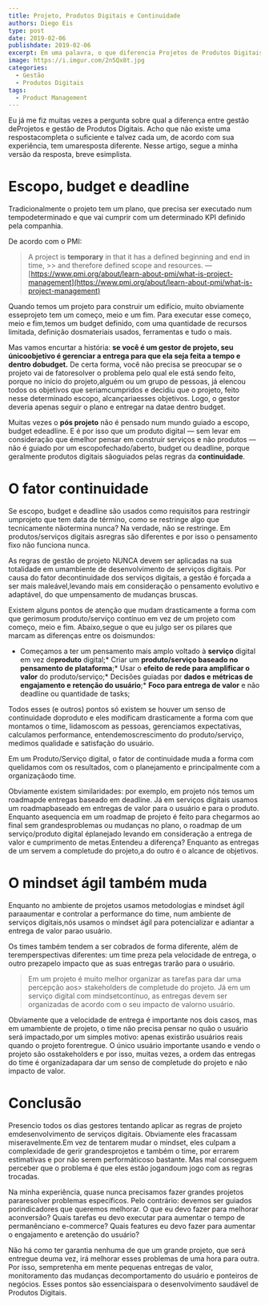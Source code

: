 ```yaml
---
title: Projeto, Produtos Digitais e Continuidade
authors: Diego Eis
type: post
date: 2019-02-06
publishdate: 2019-02-06
excerpt: Em uma palavra, o que diferencia Projetos de Produtos Digitais? Continuidade.
image: https://i.imgur.com/2n5Qx8t.jpg
categories:
  - Gestão
  - Produtos Digitais
tags:
  - Product Management
---
```


Eu já me fiz muitas vezes a pergunta sobre qual a diferença entre gestão deProjetos e gestão de Produtos Digitais. Acho que não existe uma respostacompleta o suficiente e talvez cada um, de acordo com sua experiência, tem umaresposta diferente. Nesse artigo, segue a minha versão da resposta, breve esimplista.

# Escopo, budget e deadline

Tradicionalmente o projeto tem um plano, que precisa ser executado num tempodeterminado e que vai cumprir com um determinado KPI definido pela companhia.

De acordo com o PMI:

> A project is **temporary** in that it has a defined beginning and end in time, >> and therefore defined scope and resources. —[https://www.pmi.org/about/learn-about-pmi/what-is-project-management](https://www.pmi.org/about/learn-about-pmi/what-is-project-management)

Quando temos um projeto para construir um edifício, muito obviamente esseprojeto tem um começo, meio e um fim. Para executar esse começo, meio e fim,temos um budget definido, com uma quantidade de recursos limitada, definição dosmateriais usados, ferramentas e tudo o mais.

Mas vamos encurtar a história: **se você é um gestor de projeto, seu únicoobjetivo é gerenciar a entrega para que ela seja feita a tempo e dentro dobudget.** De certa forma, você não precisa se preocupar se o projeto vai de fatoresolver o problema pelo qual ele está sendo feito, porque no início do projeto,alguém ou um grupo de pessoas, já elencou todos os objetivos que seriamcumpridos e decidiu que o projeto, feito nesse determinado escopo, alcançariaesses objetivos. Logo, o gestor deveria apenas seguir o plano e entregar na datae dentro budget.

Muitas vezes o **pós projeto** não é pensado num mundo guiado a escopo, budget edeadline. E é por isso que um produto digital — sem levar em consideração que émelhor pensar em construir serviços e não produtos — não é guiado por um escopofechado/aberto, budget ou deadline, porque geralmente produtos digitais sãoguiados pelas regras da **continuidade**.

# O fator continuidade

Se escopo, budget e deadline são usados como requisitos para restringir umprojeto que tem data de término, como se restringe algo que tecnicamente nãotermina nunca? Na verdade, não se restringe. Em produtos/serviços digitais asregras são diferentes e por isso o pensamento fixo não funciona nunca.

As regras de gestão de projeto NUNCA devem ser aplicadas na sua totalidade em umambiente de desenvolvimento de serviços digitais. Por causa do fator decontinuidade dos serviços digitais, a gestão é forçada a ser mais maleável,levando mais em consideração o pensamento evolutivo e adaptável, do que umpensamento de mudanças bruscas.

Existem alguns pontos de atenção que mudam drasticamente a forma com que gerimosum produto/serviço contínuo em vez de um projeto com começo, meio e fim. Abaixo,segue o que eu julgo ser os pilares que marcam as diferenças entre os doismundos:

* Começamos a ter um pensamento mais amplo voltado à **serviço** digital em vez de**produto** digital;* Criar um **produto/serviço baseado no pensamento de plataforma**;* Usar o **efeito de rede para amplificar o valor** do produto/serviço;* Decisões guiadas por **dados e métricas de engajamento e retenção do usuário**;* **Foco para entrega de valor** e não deadline ou quantidade de tasks;

Todos esses (e outros) pontos só existem se houver um senso de continuidade doproduto e eles modificam drasticamente a forma com que montamos o time, lidamoscom as pessoas, gerenciamos expectativas, calculamos performance, entendemoscrescimento do produto/serviço, medimos qualidade e satisfação do usuário.

Em um Produto/Serviço digital, o fator de continuidade muda a forma com quelidamos com os resultados, com o planejamento e principalmente com a organizaçãodo time.

Obviamente existem similaridades: por exemplo, em projeto nós temos um roadmapde entregas baseado em deadline. Já em serviços digitais usamos um roadmapbaseado em entregas de valor para o usuário e para o produto. Enquanto asequencia em um roadmap de projeto é feito para chegarmos ao final sem grandesproblemas ou mudanças no plano, o roadmap de um serviço/produto digital éplanejado levando em consideração a entrega de valor e cumprimento de metas.Entendeu a diferença? Enquanto as entregas de um servem a completude do projeto,a do outro é o alcance de objetivos.

# O mindset ágil também muda

Enquanto no ambiente de projetos usamos metodologias e mindset ágil paraaumentar e controlar a performance do time, num ambiente de serviços digitais,nós usamos o mindset ágil para potencializar e adiantar a entrega de valor parao usuário.

Os times também tendem a ser cobrados de forma diferente, além de teremperspectivas diferentes: um time preza pela velocidade de entrega, o outro prezapelo impacto que as suas entregas trarão para o usuário.

> Em um projeto é muito melhor organizar as tarefas para dar uma percepção aos> stakeholders de completude do projeto. Já em um serviço digital com mindsetcontínuo, as entregas devem ser organizadas de acordo com o seu impacto de valorno usuário.

Obviamente que a velocidade de entrega é importante nos dois casos, mas em umambiente de projeto, o time não precisa pensar no quão o usuário será impactado,por um simples motivo: apenas existirão usuários reais quando o projeto forentregue. O único usuário importante usando e vendo o projeto são osstakeholders e por isso, muitas vezes, a ordem das entregas do time é organizadapara dar um senso de completude do projeto e não impacto de valor.

# Conclusão

Presencio todos os dias gestores tentando aplicar as regras de projeto emdesenvolvimento de serviços digitais. Obviamente eles fracassam miseravelmente.Em vez de tentarem mudar o mindset, eles culpam a complexidade de gerir grandesprojetos e também o time, por errarem estimativas e por não serem performáticoso bastante. Mas mal conseguem perceber que o problema é que eles estão jogandoum jogo com as regras trocadas.

Na minha experiência, quase nunca precisamos fazer grandes projetos pararesolver problemas específicos. Pelo contrário: devemos ser guiados porindicadores que queremos melhorar. O que eu devo fazer para melhorar aconversão? Quais tarefas eu devo executar para aumentar o tempo de permanênciano e-commerce? Quais features eu devo fazer para aumentar o engajamento e aretenção do usuário?

Não há como ter garantia nenhuma de que um grande projeto, que será entregue deuma vez, irá melhorar esses problemas de uma hora para outra. Por isso, sempretenha em mente pequenas entregas de valor, monitoramento das mudanças decomportamento do usuário e ponteiros de negócios. Esses pontos são essenciaispara o desenvolvimento saudável de Produtos Digitais.